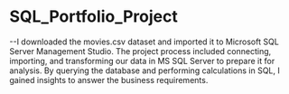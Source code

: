 # SQL_Portfolio_Project
--I downloaded the movies.csv dataset and imported it to Microsoft SQL Server Management Studio. The project process included connecting, importing, and transforming our data in MS SQL Server to prepare it for analysis. By querying the database and performing calculations in SQL, I gained insights to answer the business requirements.
